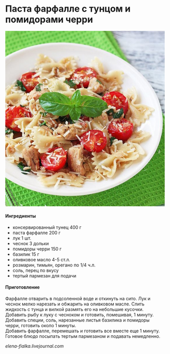 ﻿---
image: ../../pics/pasta-farfalle-s-tuntsom-i-pomidorami-cherri.jpg
---
# Паста фарфалле с тунцом и помидорами черри

![Паста фарфалле с тунцом и помидорами черри](../../pics/pasta-farfalle-s-tuntsom-i-pomidorami-cherri.jpg)

#### Ингредиенты

* консервированный тунец 400 г
* паста фарфалле 200 г
* лук 1 шт.
* чеснок 3 дольки
* помидоры черри 150 г
* базилик 15 г
* оливковое масло 4-5 ст.л.
* розмарин, тимьян, орегано по 1/4 ч.л.
* соль, перец по вкусу
* тертый пармезан для подачи

#### Приготовление

Фарфалле отварить в подсоленной воде и откинуть на сито. Лук и чеснок мелко нарезать и обжарить на оливковом масле. Слить жидкость с тунца и вилкой размять его на небольшие кусочки.  
Добавить рыбу к луку с чесноком и готовить, помешивая, 1 минуту. Добавить специи, соль, нарезанные листья базилика и помидоры черри, готовить около 1 минуты.  
Добавить фарфалле, перемешать и готовить все вместе еще 1 минуту.  
Готовое блюдо посыпать тертым пармезаном и подавать немедленно.

*elena-fialka.livejournal.com*
